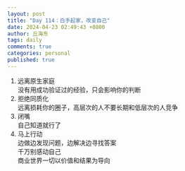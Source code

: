 ```yaml
---
layout: post
title: "Day 114：白手起家，改变自己"
date: 2024-04-23 02:49:43 +0800
author: 丘海东 
tags: daily
comments: true
categories: personal
published: true
---
```

1. 远离原生家庭  
   没有用成功验证过的经验，只会影响你的判断  
2. 拒绝同质化  
   远离损耗你的圈子，高层次的人不要长期和低层次的人竞争  
3. 闭嘴  
   自己知道就行了  
4. 马上行动  
   边做边发现问题，边解决边寻找答案  
   千万别感动自己  
   商业世界一切以价值和结果为导向
